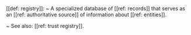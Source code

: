 [[def: registry]]:
~ A specialized database of [[ref: records]] that serves as an [[ref: authoritative source]] of information about [[ref: entities]].

~ See also: [[ref: trust registry]].


